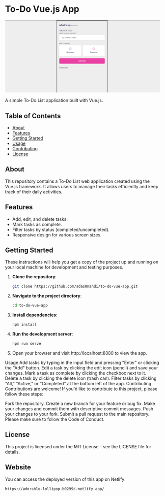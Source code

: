 # To-Do Vue.js App

![App Screenshot](/vue-app.png)

A simple To-Do List application built with Vue.js.

## Table of Contents

- [About](#about)
- [Features](#features)
- [Getting Started](#getting-started)
- [Usage](#usage)
- [Contributing](#contributing)
- [License](#license)

## About

This repository contains a To-Do List web application created using the Vue.js framework. It allows users to manage their tasks efficiently and keep track of their daily activities.

## Features

- Add, edit, and delete tasks.
- Mark tasks as complete.
- Filter tasks by status (completed/uncompleted).
- Responsive design for various screen sizes.

## Getting Started

These instructions will help you get a copy of the project up and running on your local machine for development and testing purposes.

1. **Clone the repository**:

   ```sh
   git clone https://github.com/adas0mahdi/to-do-vue-app.git
2. **Navigate to the project directory**:
   ```sh
   cd to-do-vue-app
3. **Install dependencies**:
   ```sh
   npm install
4. **Run the development server**:
   ```sh
   npm run serve

5. Open your browser and visit http://localhost:8080 to view the app.

Usage
Add tasks by typing in the input field and pressing "Enter" or clicking the "Add" button.
Edit a task by clicking the edit icon (pencil) and save your changes.
Mark a task as complete by clicking the checkbox next to it.
Delete a task by clicking the delete icon (trash can).
Filter tasks by clicking "All," "Active," or "Completed" at the bottom left of the app.
Contributing
Contributions are welcome! If you'd like to contribute to this project, please follow these steps:

Fork the repository.
Create a new branch for your feature or bug fix.
Make your changes and commit them with descriptive commit messages.
Push your changes to your fork.
Submit a pull request to the main repository.
Please make sure to follow the Code of Conduct.

## License
This project is licensed under the MIT License - see the LICENSE file for details.
## Website
You can access the deployed version of this app on Netlify: 
   ````sh
   https://adorable-lollipop-b0299d.netlify.app/
